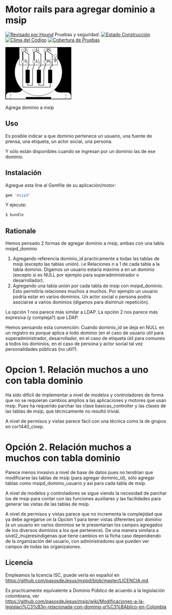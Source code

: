 # Motor rails para agregar dominio a msip

[![Revisado por Hound](https://img.shields.io/badge/Reviewed_by-Hound-8E64B0.svg)](https://houndci.com) Pruebas y seguridad: [![Estado Construcción](https://gitlab.com/pasosdeJesus/msipd/badges/main/pipeline.svg)](https://gitlab.com/pasosdeJesus/msipd/-/pipelines?page=1&scope=all&ref=main) [![Clima del Código](https://codeclimate.com/github/pasosdeJesus/msipd/badges/gpa.svg)](https://codeclimate.com/github/pasosdeJesus/msipd) [![Cobertura de Pruebas](https://codeclimate.com/github/pasosdeJesus/msipd/badges/coverage.svg)](https://codeclimate.com/github/pasosdeJesus/msipd)

![Logo de msipd](https://raw.githubusercontent.com/pasosdeJesus/msipd/master/test/dummy/app/assets/images/logo.jpg)

Agrega dominio a msip

## Uso

Es posible indicar a que dominio pertenece un usuario, una fuente de prensa,
una etiqueta, un actor social, una persona.

Y sólo están disponibles cuando se ingresan por un dominio las de ese dominio.

## Instalación
Agregue esta líne al Gemfile de su aplicación/motor:

```ruby
gem 'msipd'
```

Y ejecute:
```bash
$ bundle
```

## Rationale

Hemos pensado 2 formas de agregar dominio a msip, ambas con una tabla 
	msipd_dominio

1. Agregando referencia dominio_id practicamente a todas las tablas de msip
   (excepto las tablas unión). i.e Relaciones n a 1 de cada tabla a la 
   tabla dominio.  Digamos un usuario estaría máximo a en un dominio (excepto
   si es NULL por ejemplo para superadministrador o desarrollador).
2. Agregando una tabla unión por cada tabla de msip con msipd_dominio.
   Esto permitiría relaciones muchos a muchos. Por ejemplo un usuario podría
   estar en varios dominios.   Un actor social o persona podría asociarse a 
   varios dominios (digamos para disminuir repetición).


La opción 1 nos parece más similar a LDAP.
La opción 2 nos parece más expresiva (y compleja?) que LDAP.

Hemos pensando esta convención: Cuando dominio_id se deja en NULL en un 
registro es porque aplica a todo dominio (en el caso de usuario
util para superadministrador, desarrollador, en el caso de
etiqueta útil  para comunes a todos los dominios, en el
caso de persona y actor social tal vez personalidades públicas (no util?).

# Opcion 1. Relación muchos a uno con tabla dominio
   Ha sido dificil de implementar a nivel de modelos y controladores
   de forma que no se requieran cambios amplios a las aplicaciones y
   motores que usan msip.   Pues ha requerido parchar las clase
   basicas_controller y las clases de las tablas de msip, que técnicamente
   no resultó trivial.
 
   A nivel de permisos y vistas parece fácil con una técnica como la de grupos
   en cor1440_cinep.


# Opción 2. Relación muchos a muchos con tabla dominio
  Parece menos invasivo a nivel de base de datos pues no tendrían
  que modificarse las tablas de msip (para agregar dominio_id), sólo
  agregar tablas como msipd_dominio_usuario y así para cada tabla
  de msip.
  
  A nivel de modelos y controladores se sigue viendo la necesidad de parchar
  los de msip para contar con las funciones auxiliares y las facilidades
  para generar las vistas de las tablas de msip.

  A nivel de permisos y vistas parece que no incrementa la complejidad que ya
  debe agregarse on la Opción 1 para tener vistas diferentes por dominio
  (a un usuario en varios dominios se le presentarían los campos
   agregados de los diversos dominios a los que pertenece).
  De una manera similara a sivel2_mujeresindigenas que tiene cambios en
  la ficha caso dependiendo de la organización del usuario, con 
  administradores que pueden ver campos de todas las organizaiones.


## Licencia

Empleamos la licencia ISC, puede verla en español en <https://github.com/pasosdeJesus/msipd/blob/master/LICENCIA.md>.

Es practicamente equivalente a Dominio Público de acuerdo a la legislación colombiana, ver <https://github.com/pasosdeJesus/msip/wiki/Modificaciones-a-la-legislaci%C3%B3n-relacionada-con-dominio-p%C3%BAblico-en-Colombia>
